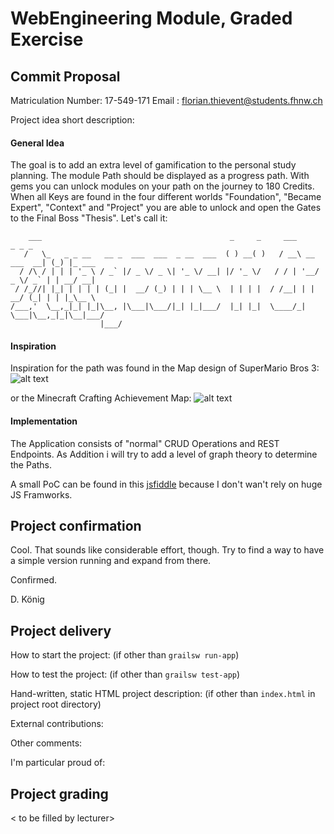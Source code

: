 # WebEngineering Module, Graded Exercise

## Commit Proposal

Matriculation Number: 17-549-171
Email               : florian.thievent@students.fhnw.ch

Project idea short description: 

#### General Idea
The goal is to add an extra level of gamification to the personal study planning. The module Path should be displayed as a progress path. With gems you can unlock modules on your path on the journey to 180 Credits. When all Keys are found in the four different worlds "Foundation", "Became Expert", "Context" and "Project" you are able to unlock and open the Gates to the Final Boss "Thesis".
Let's call it:  

```
    ___                                          _     _     ___             _ _ _       
   /   \_   _ _ __   __ _  ___  ___  _ __  ___  ( ) __( )   / __\ __ ___  __| (_) |_ ___ 
  / /\ / | | | '_ \ / _` |/ _ \/ _ \| '_ \/ __| |/ '_ \/   / / | '__/ _ \/ _` | | __/ __|
 / /_//| |_| | | | | (_| |  __/ (_) | | | \__ \  | | | |  / /__| | |  __/ (_| | | |_\__ \
/___,'  \__,_|_| |_|\__, |\___|\___/|_| |_|___/  |_| |_|  \____/_|  \___|\__,_|_|\__|___/
                    |___/                                                                                                                  
```

#### Inspiration
Inspiration for the path was found in the Map design of SuperMario Bros 3:
![alt text](https://proxy.duckduckgo.com/iu/?u=https%3A%2F%2Ftse2.mm.bing.net%2Fth%3Fid%3DOIP.YULN5mCL_ST697b7LPuH5gHaEl%26pid%3DApi&f=1 "SuperMario 2 Map Design")


or the Minecraft Crafting Achievement Map:
![alt text](https://proxy.duckduckgo.com/iu/?u=https%3A%2F%2Fguides.gamepressure.com%2Fminecraft%2Fgfx%2Fword%2F857280359.jpg&f=1 "Minecraft Achievement Map")

#### Implementation
The Application consists of "normal" CRUD Operations and REST Endpoints. As Addition i will try to add a level of graph theory to determine the Paths. 

A small PoC can be found in this [jsfiddle](https://jsfiddle.net/lichtwellenreiter/vr5e7fg3/) because I don't wan't rely on huge JS Framworks.

## Project confirmation

Cool. That sounds like considerable effort, though.
Try to find a way to have a simple version running and expand from there.

Confirmed.

D. König


## Project delivery <to be filled by student>

How to start the project: (if other than `grailsw run-app`)

How to test the project:  (if other than `grailsw test-app`)

Hand-written, static HTML 
project description:      (if other than `index.html` in project root directory)

External contributions:

Other comments: 

I'm particular proud of:


## Project grading 

< to be filled by lecturer>
